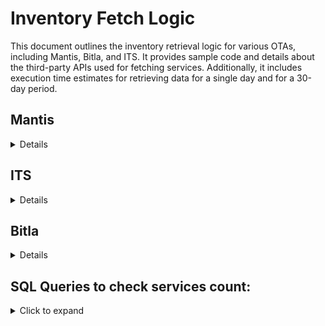 # Inventory Fetch Logic

<summary>This document outlines the inventory retrieval logic for various OTAs, including Mantis, Bitla, and ITS. It provides sample code and details about the third-party APIs used for fetching services. Additionally, it includes execution time estimates for retrieving data for a single day and for a 30-day period.</summary>

## Mantis

<details>

    <summary><strong>Mantis Inventory Fetch Logic</strong></summary>
    
    <strong><h3>Logic Summary</h3></strong>
    <strong>Function: fetch_and_attach_bus_route_id_by_state()</strong>
    <p>This function is responsible for fetching bus inventory data for the next 30 days from a specified date and attaching the necessary route IDs to services in the database.<p>
    <li>The core flow of the function is as follows:</li>
    <ol>
        <li><strong>Logging Initialization:</strong>
            <ul>
                <li>The function starts by recording the execution timestamp in a log file (mantis_execution_log.txt) to track when the script begins and ends.</li>
            </ul>
        </li>
        <li><strong>Fetching City Pairs:</strong>
            <ul>
                <li>The function retrieves all city pairs (MentisCityPairs) from the database where a service is marked as found (service_found=True). These pairs represent the routes for which bus services are being fetched.
                last updated city pairs count - 46805
                </li>
            </ul>
        </li>
        <li><strong>Loop for 30 Days:</strong>
            <ul>
                <li>The script will iterate over the next 30 days (from a given start date, suppose, "2024-12-14") and for each day, it will:</li>
                <ol>
                    <li>Prepare a formatted date for the journey.</li>
                    <li>For each city pair (from city to city), make an GET API request to the Mantis Search API to fetch available bus routes.</li>
                </ol>
            </ul>
        </li>
        <li><strong>API Request to Mantis:</strong>
            <ul>
                <li>A GET request is made to the Mantis Search API with the fromCityId, toCityId, and journeyDate parameters.</li>
                <li>If the response status is 200 OK, the function processes the buses returned in the response.</li>
            </ul>
        </li>
        <li><strong>Token Management:</strong>
            <ul>
                <li>The function uses an access token to authenticate API requests. After every 3000 requests, a new access token is fetched using a helper function <code>fetch_access_token()</code>, ensuring the token is refreshed and valid.</li>
            </ul>
        </li>
        <li><strong>Processing Bus Data:</strong>
            <ul>
                <li>For each bus in the response:</li>
                <ol>
                    <li>The unique bus_route_id (RouteBusId) is fetched.</li>
                    <li>The bus type is checked to determine whether it's an AC bus.</li>
                    <li>Additional bus details such as departure time, arrival time, duration, operator name, price, and pickup/drop-off points are collected.</li>
                    <li>These details are then prepared to be saved in the database:</li>
                    <ul>
                        <li><code>updated_at</code>: Timestamp of the update.</li>
                        <li><code>from_city_name</code>, <code>to_city_name</code>: City names.</li>
                        <li><code>bus_route</code>: The unique bus route ID.</li>
                        <li><code>ac</code>: Boolean indicating whether the bus is AC.</li>
                        <li>Other relevant information is also captured in the meta field to store additional metadata.</li>
                    </ul>
                </ol>
            </ul>
        </li>
        <li><strong>Database Updates:</strong>
            <ul>
                <li>Before creating or updating a record, the function checks if the service already exists in the MentisRoutePricing table for the given from_city_id, to_city_id, journey_date, and bus_route_id.</li>
                <li>If there are duplicate entries for the same route, previous entries are marked as deleted (<code>is_deleted=True</code>).</li>
                <li>The function then uses <code>update_or_create</code> to either update an existing record or create a new one if no matching record is found on the basis of these primary keys <code>from_city_id, to_city_id, journey_date, and bus_route_id.</code></li>
            </ul>
        </li>
        <li><strong>Log Progress:</strong>
            <ul>
                <li>After processing each city pair, the script updates the <code>total_inventory_fetched_count</code>, printing the progress to the console.</li>
                <li>The script also logs the time when it ends, completing the fetching of bus routes for the 30-day period.</li>
            </ul>
        </li>
    </ol>

       


    <strong>Performance Estimate</strong>
    <ul>
    <li><strong>For 1 day inventory: ~3 hours 20 minutes</strong></li>
    <li><strong>For 30 days inventory: ~4 Days</strong></li>
    </ul>
    <br>

    ```python
    import requests
    from datetime import datetime, timedelta

    BASE_URL = "https://partnerapi.iamgds.com/ota/Search"

    def fetch_mantis_inventory(days=30):
        """Fetch bus routes for the next `days` days and update the database."""
        start_date = datetime.strptime("2024-12-14", "%Y-%m-%d")
        city_pairs = MentisCityPairs.objects.filter(service_found=True)
        token_count = 0
        headers = {"accept": "application/json", "access-token": "TOKEN"}

        for i in range(days):
            journey_date = (start_date + timedelta(days=i)).strftime("%Y-%m-%d")
            for city in city_pairs:
                url = f"{BASE_URL}?fromCityId={city.from_city_id}&toCityId={city.to_city_id}&journeyDate={journey_date}"
                response = requests.get(url, headers=headers)
                token_count += 1

                # Refresh token every 3000 requests
                if token_count == 3000:
                    headers["access-token"] = fetch_access_token()
                    token_count = 0

                if response.status_code == 200:
                    process_bus_data(response.json(), journey_date, city)

    def process_bus_data(data, journey_date, city):
        """Process and save bus data from the response."""
        buses = data.get("data", {}).get("Buses", [])
        if buses:
            for bus in buses:
                values = {
                    'updated_at': datetime.now(),
                    'from_city_name': bus.get("FromCityName"),
                    'to_city_name': bus.get("ToCityName"),
                    'bus_route': bus.get("RouteBusId"),
                    'ac': bus.get("BusType", {}).get("IsAC") == "AC",
                    'pickup_points': bus.get("Pickups"),
                    'drop_points': bus.get("Dropoffs"),
                    'price': bus.get("BusStatus"),
                    'operator_name': bus.get("CompanyName"),
                    'duration': bus.get("Duration"),
                    'arrival_time': bus.get("ArrTime"),
                    'dept_time': bus.get("DeptTime"),
                }

                # Save/update the bus route data
                MentisRoutePricing.objects.update_or_create(
                    from_city_id=city.from_city_id,
                    to_city_id=city.to_city_id,
                    journey_date=journey_date,
                    bus_route=bus.get("RouteBusId"),
                    defaults=values,
                )

    [Git Repository](https://tinyurl.com/4hc3y4f3)
    ```
</details>

## ITS

<details>

    <summary><strong>ITS Inventory Fetch Logic</strong></summary>
    
    <strong><h3>Logic Summary</h3></strong>
    <strong>Function: <code>fetch_bus_routes()</code></strong>
    <p>This function is responsible for fetching available bus routes for the next 30 days for city pairs from the CityPair model and storing them in the BusRoute model under its app.</p>
    <li>The core flow of the function is as follows:</li>
    <ol>
        <li><strong>Logging and Initialization:</strong>
            <ul>
                <li>The script records the start and end time of the execution in a log file (its_one_day_execution_log.txt) to track the execution timeline.</li>
                <li>It also initializes variables to track inventory count and handle any API request failures.</li>
            </ul>
        </li>
        <li><strong>Fetching City Pairs:</strong>
            <ul>
                <li>The script retrieves all city pairs from the CityPair model. (count - 121,612)</li>
                <li>For each city pair, a journey date is set, and an API call is made to fetch available routes for that date.</li>
            </ul>
        </li>
        <li><strong>Making API Request:</strong>
            <ul>
                <li>The script makes a POST request to the API endpoint <strong>https://itsplatform.itspl.net/api/GetAvailableRoutes</strong>, passing the city pair details and journey date.</li>
                <li>If the API response is successful (status code 200), it proceeds with processing the data.</li>
            </ul>
        </li>
        <li><strong>Processing API Response:</strong>
            <ul>
                <li>The script processes the route data by extracting and formatting important details like route time, city time, arrival time, and other parameters.</li>
                <li>It then stores or updates the data in the BusRoute model using <strong>update_or_create</strong> based on <code>city pair IDs, route ID, and journey date</code>.</li>
            </ul>
        </li>
        <li><strong>Exception Handling:</strong>
            <ul>
                <li>If any errors occur during the API request or while processing the data, the script logs the exception and continues processing other city pairs.</li>
            </ul>
        </li>
        <li><strong>Final Logging:</strong>
            <ul>
                <li>At the end of the script, the end time of the execution is recorded in the log file.</li>
            </ul>
        </li>
    </ol>

    <strong>Executing Time Estimate</strong>
    <ul>
    <li><strong>For 1 day inventory: ~3 hours 20 minutes</strong></li>
    <li><strong>For 30 days inventory: ~4 Days</strong></li>
    </ul>
    <br>

    ```python
    import requests
    from datetime import datetime, timedelta

    def fetch_bus_routes():
        log_file_path = os.path.join(os.path.dirname(os.path.abspath(__file__)), "its_one_day_execution_log.txt")
        start_time = datetime.now()
        
        with open(log_file_path, "a") as log_file:
            log_file.write(f"Script started at: {start_time.strftime('%Y-%m-%d %H:%M:%S')}\n")
        
        start_date = datetime.strptime("2024-12-15", "%Y-%m-%d")
        city_pairs = CityPair.objects.all()
        
        for pair in city_pairs:
            try:
                url = "https://itsplatform.itspl.net/api/GetAvailableRoutes"
                payload = json.dumps({
                    "fromID": pair.from_city_id,
                    "toID": pair.to_city_id,
                    "journeyDate": start_date.strftime("%d-%m-%Y"),
                    "verifyCall": "VERIFY KEY",
                })
                headers = {"Content-Type": "application/json"}
                response = requests.post(url, headers=headers, data=payload)
                
                if response.status_code == 200:
                    data = response.json().get("data", {}).get("AllRouteBusLists", [])
                    
                    for route_data in data:
                        defaults = {
                            "company_id": route_data.get("CompanyID"),
                            "from_city_name": route_data.get("FromCityName"),
                            "to_city_name": route_data.get("ToCityName"),
                            "route_time": route_data.get("RouteTime"),
                            "kilometer": route_data.get("Kilometer"),
                            "bus_type_name": route_data.get("BusTypeName"),
                            "ac_seat_rate": route_data.get("AcSeatRate"),
                            "non_ac_seat_rate": route_data.get("NonAcSeatRate"),
                            "boarding_points": route_data.get("BoardingPoints"),
                            "dropping_points": route_data.get("DroppingPoints"),
                        }
                        BusRoute.objects.update_or_create(
                            from_city_id=route_data.get("FromCityId"),
                            to_city_id=route_data.get("ToCityId"),
                            route_id=route_data.get("RouteID"),
                            journey_date=datetime.strptime(route_data.get("BookingDate"), "%d-%m-%Y").date(),
                            defaults=defaults,
                        )
            except Exception as e:
                print("Exception:", e)
        
        end_time = datetime.now()
        with open(log_file_path, "a") as log_file:
            log_file.write(f"Script ended at: {end_time.strftime('%Y-%m-%d %H:%M:%S')}\n")

    [Git Repository](https://github.com/Sambhava2410/commuter_apis/blob/develop_v3_copy/its/scripts/its_morning_script.py)
    ```
</details>

## Bitla

<details>

    <summary><strong>Bitla Inventory Fetch Logic</strong></summary>
    
    <strong><h3>Logic Summary</h3></strong>
    <strong>Function: operator_wise_services(op_id)</strong>
    <p>This function fetches operator-specific service schedules for the next 30 days from an external API and updates the NewBitlaServices model with the fetched data, ensuring that duplicate or outdated records are removed.</p>
    <li>The core flow of the function is as follows:</li>
    <ol>
        <li><strong>Logging and Initialization:</strong>
            <ul>
                <li>The function begins by iterating over the next 30 days, starting from the current date, and generates the appropriate URL for each day.</li>
                <li>For each date, the function makes a GET request to the API to fetch the schedule data for the specified operator.</li>
            </ul>
        </li>
        <li><strong>Processing API Response:</strong>
            <ul>
                <li>The function checks whether the response contains valid schedule data and ignores entries with statuses such as "Unavailable-Cancelled" or "Unavailable-SoldOut".</li>
                <li>For each valid schedule, the function extracts essential details such as origin ID, destination ID, route name, travel date, bus type, departure and arrival times, and fare information.</li>
            </ul>
        </li>
        <li><strong>Handling Bus Information:</strong>
            <ul>
                <li>If bus type information is available, it is parsed to extract details such as seat type and seat layout.</li>
            </ul>
        </li>
        <li><strong>Service Record Management:</strong>
            <ul>
                <li>The function checks for existing service records in the NewBitlaServices model for the same service ID, route ID, travel ID, and city pair. If duplicates are found, it deletes them, keeping only the first record.</li>
                <li>It then updates or creates a new service record in the database using <strong>update_or_create</strong> with the extracted details.</li>
            </ul>
        </li>
        <li><strong>Exception Handling:</strong>
            <ul>
                <li>If an exception occurs during the execution, the error is logged and the function proceeds with the next iteration.</li>
            </ul>
        </li>
    </ol>

    <strong>Function: operator_wise_inventory_store()</strong>
    <p>This function executes the <code>operator_wise_services</code> function for each operator in the <code>BitlaOperator</code> model and logs the start and end time of the script execution.</p>
    <li>The core flow of the function is as follows:</li>
    <ol>
        <li><strong>Logging and Initialization:</strong>
            <ul>
                <li>The function records the start and end time of the execution in a log file (<code>bitla_30_day_execution_log.txt</code>) to track the execution timeline.</li>
                <li>It fetches all operators from the <code>BitlaOperator</code> model to process their schedules.</li>
            </ul>
        </li>
        <li><strong>Processing Each Operator:</strong>
            <ul>
                <li>For each operator, the function calls <code>operator_wise_services</code> to fetch and update the service schedules for the next 30 days.</li>
            </ul>
        </li>
        <li><strong>Final Logging:</strong>
            <ul>
                <li>At the end of the execution, the script logs the end time of the process to track the completion time.</li>
            </ul>
        </li>
    </ol>

    <strong>Executing Time Estimate</strong>
    <ul>
    <li><strong>For 1 day inventory: ~3 hours 20 minutes</strong></li>
    <li><strong>For 30 days inventory: ~4 Days</strong></li>
    </ul>
    <br>

    ```python
    def operator_wise_services(op_id):
    try:
        headers = {
            "api-key": "KEY",
        }
        for i in range(1, 30):
            start_date = current_date + timedelta(days=i)
            formatted_date = start_date.strftime("%Y-%m-%d")
            url = f"https://gds.ticketsimply.com/gds/api/operator_schedules/{op_id}/{formatted_date}.json"
            schedule_details_response = requests.get(url, headers=headers)
            if "result" in schedule_details_response.json():
                schedule_details_json = schedule_details_response.text
                schedule_details_json = complex_json_to_normal_json(schedule_details_json)
                for schedule in schedule_details_json:
                    if schedule.get("status") != "Unavailable-Cancelled" and schedules.get("status") != "Unavailable-SoldOut":
                        origin_id = schedule.get("origin_id")
                        destination_id = schedule.get("destination_id")
                        schedule_id = schedule.get("id")
                        name = schedule.get("name")
                        travel_date = schedule.get("travel_date")
                        operator_service_name = schedule.get("operator_service_name")
                        route_id = schedule.get("route_id")
                        bus_info = schedule.get("bus_type")
                        if bus_info:
                            details = bus_info.split(", ")
                            seat_type = details[1]
                            seat_layout_type = details[0]
                        dep_time = schedule.get("dep_time")
                        arr_time = schedule.get("arr_time")
                        duration = schedule.get("duration")
                        if duration:
                            duration = duration.split(":")
                            duration = int(duration[0]) * 60 + int(duration[1])
                        fare_str = schedule.get("fare_str")
                        boarding_stages = schedule.get("boarding_stages")
                        dropoff_stages = schedule.get("dropoff_stages")
                        is_ac_bus = schedule.get("is_ac_bus")
                        travel_id = schedule.get("travel_id")
                        service_id = f"{schedule_id}"
                        values = {
                            "route_id": route_id,
                            "travel_id": travel_id,
                            "route": name,
                            "operator_name": operator_service_name,
                            "bus_type": seat_type,
                            "seat_layout_type": seat_layout_type,
                            "start_time": dep_time,
                            "end_time": arr_time,
                            "duration": duration,
                            "price": fare_str,
                            "pickup_points": boarding_stages,
                            "drop_points": dropoff_stages,
                            "is_ac": is_ac_bus,
                        }
                        meta_fields = {
                            key: value
                            for key, value in schedule.items()
                            if key not in values
                        }
                        values["meta"] = meta_fields
                        existing_services = NewBitlaServices.objects.filter(
                            service_id=service_id,
                            route_id=route_id,
                            travel_id=travel_id,
                            from_city_id=origin_id,
                            to_city_id=destination_id,
                            travel_date=travel_date,
                        )

                        if existing_services.exists():
                            # Retain only one record and delete duplicates
                            service_to_keep = existing_services.first()  # Keep the first record
                            duplicates = existing_services.exclude(id=service_to_keep.id)
                            duplicates.delete() 
                        bitla_obj, created = NewBitlaServices.objects.update_or_create(
                            service_id=service_id,
                            route_id=route_id,
                            travel_id=travel_id,
                            from_city_id=origin_id,
                            to_city_id=destination_id,
                            travel_date=travel_date,
                            defaults=values,
                        )
    except Exception as e:
        print(e)


    def operator_wise_inventory_store():
        log_file_path = os.path.join(os.path.dirname(os.path.abspath(__file__)), "bitla_30_day_execution_log.txt")

        # Record the start time
        start_time = datetime.now()
        with open(log_file_path, "a") as log_file:
            log_file.write(f"Script started at: {start_time.strftime('%Y-%m-%d %H:%M:%S')}\n")
        operators = BitlaOperator.objects.all()
        for op in operators:
            service = operator_wise_services(op.travel_id)
        end_time = datetime.now()
        with open(log_file_path, "a") as log_file:
            log_file.write(f"Script ended at: {end_time.strftime('%Y-%m-%d %H:%M:%S')}\n")
    [Git Repository](https://github.com/Sambhava2410/commuter_apis/blob/develop_v3_copy/bitla/scripts/service_store.py)
    ```
</details>

## SQL Queries to check services count:

<details>
    <p>
    It is essential to regularly verify the existence of services in your system to ensure that your inventory is up to date. To do this, you should run the following SQL queries every few days to check the number of services for different dates. This will help you track if any services are missing or if there are discrepancies in your data.
    For optimal performance, you can execute these queries in multiple threads to reduce the overall execution time, especially when dealing with large datasets.
    </p>
    <summary>Click to expand</summary>

        <ol>
            <li><strong>To check the count of services in <code>bitla_newbitlaservices</code>:</strong></li>
        </ol>
        <pre>
            <code>
    SELECT travel_date, COUNT(*) AS total_services
    FROM bitla_newbitlaservices 
    GROUP BY travel_date;
                </code>
            </pre>

            <ol>
                <li><strong>To check the count of services in <code>mentis_mentisroutepricing</code>:</strong></li>
            </ol>
            <pre>
                <code>
    SELECT journey_date, COUNT(*) 
    FROM mentis_mentisroutepricing 
    GROUP BY journey_date;
                </code>
            </pre>

            <ol>
                <li><strong>To check the count of services in <code>its_busroute</code>:</strong></li>
            </ol>
            <pre>
                <code>
    SELECT journey_date, COUNT(*) 
    FROM its_busroute ib 
    GROUP BY journey_date;
                </code>
            </pre>
</details>